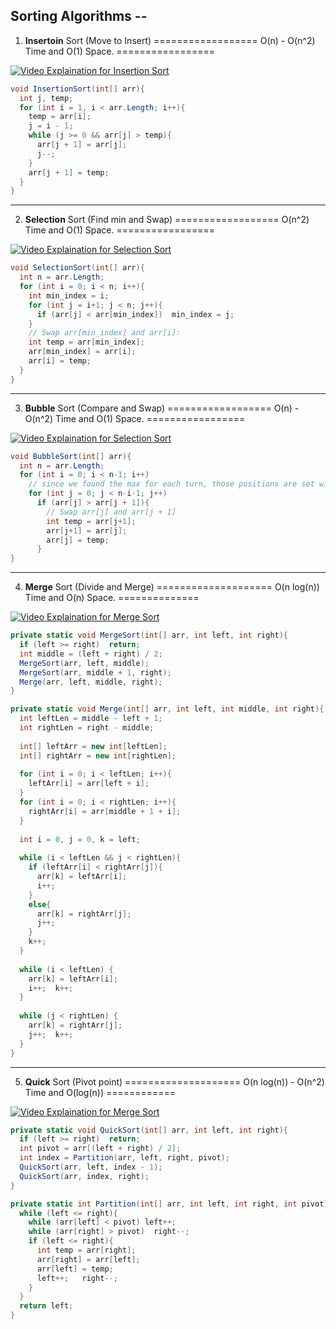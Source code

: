 ## Sorting Algorithms --
1. **Insertoin** Sort (Move to Insert)  ================== O(n) - O(n^2) Time and O(1) Space. =================

[![Video Explaination for Insertion Sort](http://img.youtube.com/vi/OGzPmgsI-pQ/0.jpg)](http://www.youtube.com/watch?v=OGzPmgsI-pQ)
```cs
void InsertionSort(int[] arr){
  int j, temp;
  for (int i = 1, i < arr.Length; i++){
    temp = arr[i];
    j = i - 1;
    while (j >= 0 && arr[j] > temp){
      arr[j + 1] = arr[j];
      j--;
    }
    arr[j + 1] = temp;
  }
}
```
***
2. **Selection** Sort (Find min and Swap) ================== O(n^2) Time and O(1) Space. =================

[![Video Explaination for Selection Sort](http://img.youtube.com/vi/xWBP4lzkoyM/0.jpg)](http://www.youtube.com/watch?v=xWBP4lzkoyM)
```cs
void SelectionSort(int[] arr){
  int n = arr.Length;
  for (int i = 0; i < n; i++){
    int min_index = i;
    for (int j = i+1; j < n; j++){
      if (arr[j] < arr[min_index])  min_index = j;
    }
    // Swap arr[min_index] and arr[i]:
    int temp = arr[min_index];
    arr[min_index] = arr[i];
    arr[i] = temp;
  }
}
```
***
3. **Bubble** Sort (Compare and Swap)  ================== O(n) - O(n^2) Time and O(1) Space. =================

[![Video Explaination for Selection Sort](http://img.youtube.com/vi/nmhjrI-aW5o/0.jpg)](http://www.youtube.com/watch?v=nmhjrI-aW5o)
```cs
void BubbleSort(int[] arr){
  int n = arr.Length;
  for (int i = 0; i < n-1; i++)
    // since we found the max for each turn, those positions are set without further consideration
    for (int j = 0; j < n-i-1; j++)
      if (arr[j] > arr[j + 1]){
        // Swap arr[j] and arr[j + 1]
        int temp = arr[j+1];
        arr[j+1] = arr[j];
        arr[j] = temp;
      }
}
```
***
4. **Merge** Sort (Divide and Merge)  ==================== O(n log(n)) Time and O(n) Space. ==============

[![Video Explaination for Merge Sort](http://img.youtube.com/vi/KF2j-9iSf4Q/0.jpg)](https://www.youtube.com/watch?v=KF2j-9iSf4Q)
```cs
private static void MergeSort(int[] arr, int left, int right){
  if (left >= right)  return;
  int middle = (left + right) / 2;
  MergeSort(arr, left, middle);
  MergeSort(arr, middle + 1, right);
  Merge(arr, left, middle, right);
}

private static void Merge(int[] arr, int left, int middle, int right){
  int leftLen = middle - left + 1;
  int rightLen = right - middle;
  
  int[] leftArr = new int[leftLen];
  int[] rightArr = new int[rightLen];
  
  for (int i = 0; i < leftLen; i++){
    leftArr[i] = arr[left + i];
  }
  for (int i = 0; i < rightLen; i++){
    rightArr[i] = arr[middle + 1 + i];
  }
  
  int i = 0, j = 0, k = left;
  
  while (i < leftLen && j < rightLen){
    if (leftArr[i] < rightArr[j]){
      arr[k] = leftArr[i];
      i++;
    }
    else{
      arr[k] = rightArr[j];
      j++;
    }
    k++;
  }
  
  while (i < leftLen) {
    arr[k] = leftArr[i];
    i++;  k++;
  }
  
  while (j < rightLen) {
    arr[k] = rightArr[j];
    j++;  k++;
  }
}
```
***
5. **Quick** Sort (Pivot point)  ==================== O(n log(n)) - O(n^2) Time and O(log(n)) ============

[![Video Explaination for Merge Sort](http://img.youtube.com/vi/SLauY6PpjW4/0.jpg)](https://www.youtube.com/watch?v=SLauY6PpjW4)
```cs
private static void QuickSort(int[] arr, int left, int right){
  if (left >= right)  return;
  int pivot = arr[(left + right) / 2];
  int index = Partition(arr, left, right, pivot);
  QuickSort(arr, left, index - 1);
  QuickSort(arr, index, right);
}

private static int Partition(int[] arr, int left, int right, int pivot){
  while (left <= right){
    while (arr[left] < pivot) left++;
    while (arr[right] > pivot)  right--;
    if (left <= right){
      int temp = arr[right];
      arr[right] = arr[left];
      arr[left] = temp;
      left++;   right--;
    }
  }
  return left;
}
```
